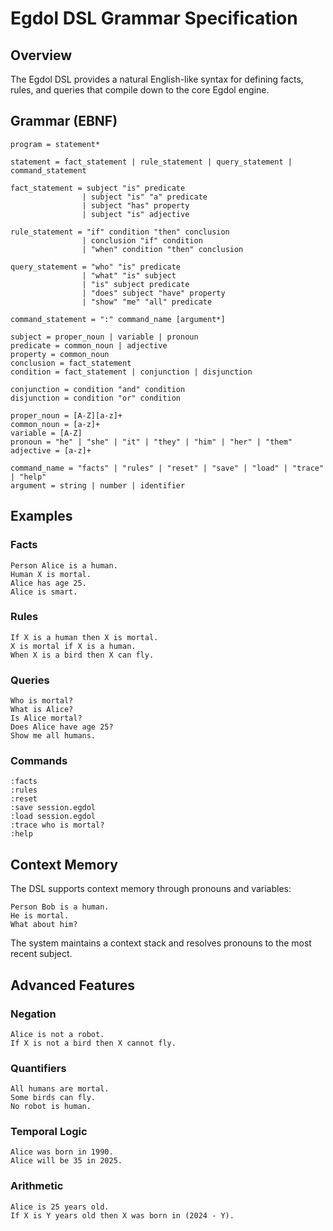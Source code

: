 # Egdol DSL Grammar Specification

## Overview
The Egdol DSL provides a natural English-like syntax for defining facts, rules, and queries that compile down to the core Egdol engine.

## Grammar (EBNF)

```
program = statement*

statement = fact_statement | rule_statement | query_statement | command_statement

fact_statement = subject "is" predicate
                | subject "is" "a" predicate
                | subject "has" property
                | subject "is" adjective

rule_statement = "if" condition "then" conclusion
                | conclusion "if" condition
                | "when" condition "then" conclusion

query_statement = "who" "is" predicate
                | "what" "is" subject
                | "is" subject predicate
                | "does" subject "have" property
                | "show" "me" "all" predicate

command_statement = ":" command_name [argument*]

subject = proper_noun | variable | pronoun
predicate = common_noun | adjective
property = common_noun
conclusion = fact_statement
condition = fact_statement | conjunction | disjunction

conjunction = condition "and" condition
disjunction = condition "or" condition

proper_noun = [A-Z][a-z]+
common_noun = [a-z]+
variable = [A-Z]
pronoun = "he" | "she" | "it" | "they" | "him" | "her" | "them"
adjective = [a-z]+

command_name = "facts" | "rules" | "reset" | "save" | "load" | "trace" | "help"
argument = string | number | identifier
```

## Examples

### Facts
```
Person Alice is a human.
Human X is mortal.
Alice has age 25.
Alice is smart.
```

### Rules
```
If X is a human then X is mortal.
X is mortal if X is a human.
When X is a bird then X can fly.
```

### Queries
```
Who is mortal?
What is Alice?
Is Alice mortal?
Does Alice have age 25?
Show me all humans.
```

### Commands
```
:facts
:rules
:reset
:save session.egdol
:load session.egdol
:trace who is mortal?
:help
```

## Context Memory

The DSL supports context memory through pronouns and variables:

```
Person Bob is a human.
He is mortal.
What about him?
```

The system maintains a context stack and resolves pronouns to the most recent subject.

## Advanced Features

### Negation
```
Alice is not a robot.
If X is not a bird then X cannot fly.
```

### Quantifiers
```
All humans are mortal.
Some birds can fly.
No robot is human.
```

### Temporal Logic
```
Alice was born in 1990.
Alice will be 35 in 2025.
```

### Arithmetic
```
Alice is 25 years old.
If X is Y years old then X was born in (2024 - Y).
```
